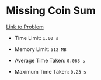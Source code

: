 # Missing Coin Sum

[Link to Problem](https://cses.fi/problemset/task/2183)

- Time Limit: ```1.00 s```
- Memory Limit: ```512 MB```

- Average Time Taken: ```0.063 s```
- Maximum Time Taken: ```0.23 s```
